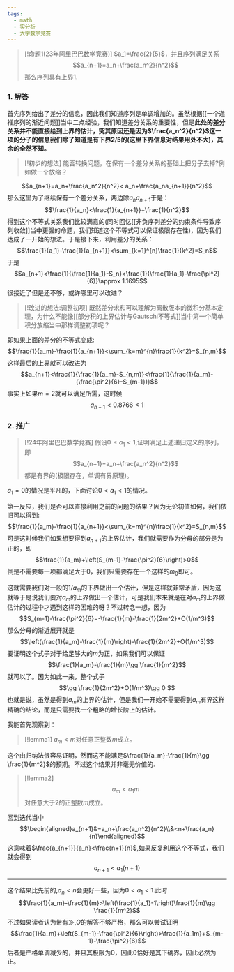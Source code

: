 ```yaml
---
tags:
  - math
  - 实分析
  - 大学数学竞赛
---
```

> [!命题1(23年阿里巴巴数学竞赛)]
> $a_1=\frac{2}{5}$，并且序列满足关系$$a_{n+1}=a_n+\frac{a_n^2}{n^2}$$
> 那么序列具有上界1.

### 1. 解答
首先序列给出了差分的信息，因此我们知道序列是单调增加的。虽然根据[[一个递推序列的渐近问题]]当中二点经验，我们知道差分关系的重要性，但是**此处的差分关系并不能直接给到上界的估计，究其原因还是因为$\frac{a_n^2}{n^2}$这一项的分子的信息我们除了知道是有下界$2/5$的(这里下界信息对结果用处不大)，其余的全然不知。**

> [!初步的想法]
> 能否转换问题，在保有一个差分关系的基础上把分子去掉?例如做一个放缩？

$$a_{n+1}=a_n+\frac{a_n^2}{n^2}< a_n+\frac{a_na_{n+1}}{n^2}$$
那么这里为了继续保有一个差分关系，两边除$a_na_{n+1}$于是：
$$\frac{1}{a_n}<\frac{1}{a_{n+1}}+\frac{1}{n^2}$$
得到这个不等式关系我们比较满意的(同时回忆[[非负序列差分的约束条件导致序列收敛]]当中更强的命题，我们知道这个不等式可以保证极限存在性)，因为我们达成了一开始的想法。于是接下来，利用差分的关系：$$\frac{1}{a_1}-\frac{1}{a_{n+1}}<\sum_{k=1}^{n}\frac{1}{k^2}=S_n$$
于是$$a_{n+1}<\frac{1}{\frac{1}{a_1}-S_n}<\frac{1}{\frac{1}{a_1}-\frac{\pi^2}{6}}\approx 1.1695$$
很接近了但是还不够，或许哪里可以改进？

> [!改进的想法:调整初项]
> 既然差分求和可以理解为离散版本的微积分基本定理，为什么不能像[[部分积的上界估计与Gautschi不等式]]当中第一个简单积分放缩当中那样调整初项呢？

即如果上面的差分的不等式变成:$$\frac{1}{a_m}-\frac{1}{a_{n+1}}<\sum_{k=m}^{n}\frac{1}{k^2}=S_{n,m}$$
这样最后的上界就可以改进为
$$a_{n+1}<\frac{1}{\frac{1}{a_m}-S_{n,m}}<\frac{1}{\frac{1}{a_m}-(\frac{\pi^2}{6}-S_{m-1})}$$
事实上如果$m=2$就可以满足所需，这时候$$a_{n+1}<0.8766<1$$
### 2. 推广

> [!24年阿里巴巴数学竞赛]
> 假设$0\leq a_1<1$,证明满足上述递归定义的序列，即$$a_{n+1}=a_n+\frac{a_n^2}{n^2}$$都是有界的(极限存在，单调有界原理)。

$a_1=0$的情况是平凡的，下面讨论$0<a_1<1$的情况。

第一反应，我们是否可以直接利用之前的问题的结果？因为无论初值如何，我们依旧可以得到:
$$\frac{1}{a_m}-\frac{1}{a_{n+1}}<\sum_{k=m}^{n}\frac{1}{k^2}=S_{n,m}$$
可是这时候我们如果想要得到$a_{n+1}$的上界估计，我们就需要作为分母的部分是为正的，即$$\frac{1}{a_m}+\left(S_{m-1}-\frac{\pi^2}{6}\right)>0$$
倒是不需要每一项都满足大于0，我们只需要存在一个这样的$m_0$即可。

这就需要我们对一般的$1/a_m$的下界做出一个估计，但是这样就非常矛盾，因为这就等于是说我们要对$a_m$的上界做出一个估计，可是我们本来就是在对$a_m$的上界做估计的过程中才遇到这样的困难的呀？不过转念一想，因为$$S_{m-1}-\frac{\pi^2}{6}=-\frac{1}{m}-\frac{1}{2m^2}+O(1/m^3)$$
那么分母的渐近展开就是$$\left(\frac{1}{a_m}-\frac{1}{m}\right)-\frac{1}{2m^2}+O(1/m^3)$$
要证明这个式子对于给足够大的$m$为正，如果我们可以保证$$\frac{1}{a_m}-\frac{1}{m}\gg \frac{1}{m^2}$$就可以了。因为如此一来，整个式子$$\gg \frac{1}{2m^2}+O(1/m^3)\gg 0 $$
也就是说，虽然是得到$a_m$的上界的估计，但是我们一开始不需要得到$a_m$有界这样精确的结论，而是只需要找一个粗略的增长阶上的估计。

我能首先观察到：

> [!lemma1]
> $a_m<m$对任意正整数$m$成立。

这个由归纳法很容易证明，然而这不能满足$\frac{1}{a_m}-\frac{1}{m}\gg \frac{1}{m^2}$的预期。不过这个结果并非毫无价值的.

> [!lemma2]
> $$a_m<a_1m$$对任意大于2的正整数$m$成立。

回到迭代当中$$\begin{aligned}a_{n+1}&=a_n+\frac{a_n^2}{n^2}\\&<n+\frac{a_n}{n}\end{aligned}$$
这意味着$\frac{a_{n+1}}{a_n}<\frac{n+1}{n}$,如果反复利用这个不等式，我们就会得到$$a_{n+1}<a_1(n+1)$$

---

这个结果比先前的,$a_n < n$会更好一些，因为$0<a_1<1$.此时$$\frac{1}{a_m}-\frac{1}{m}>\left(\frac{1}{a_1}-1\right)\frac{1}{m}\gg \frac{1}{m^2}$$
不过如果读者认为带有$\gg,O$的解答不够严格，那么可以尝试证明$$\frac{1}{a_m}+\left(S_{m-1}-\frac{\pi^2}{6}\right)>\frac{1}{a_1m}+S_{m-1}-\frac{\pi^2}{6}$$后者是严格单调减少的，并且其极限为0，因此0恰好是其下确界，因此必然为正。

